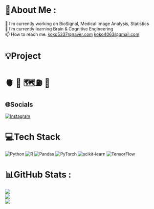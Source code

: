 # 💫About Me : <br>

🔭 I’m currently working on BioSignal, Medical Image Analysis, Statistics <br>
🌱 I’m currently learning Brain & Cognitive Engineering <br>
📫 How to reach me: koko5337@naver.com koko4063@gmail.com <br>

# 💡Project
# 🫀    🩻    🗺️⛽    🧠


## 🌐Socials
[![Instagram](https://img.shields.io/badge/Instagram-%23E4405F.svg?logo=Instagram&logoColor=white)](https://instagram.com/yeon_eve) 

# 💻Tech Stack
![Python](https://img.shields.io/badge/python-3670A0?style=for-the-badge&logo=python&logoColor=ffdd54) ![R](https://img.shields.io/badge/r-%23276DC3.svg?style=for-the-badge&logo=r&logoColor=white) ![Pandas](https://img.shields.io/badge/pandas-%23150458.svg?style=for-the-badge&logo=pandas&logoColor=white) ![PyTorch](https://img.shields.io/badge/PyTorch-%23EE4C2C.svg?style=for-the-badge&logo=PyTorch&logoColor=white) ![scikit-learn](https://img.shields.io/badge/scikit--learn-%23F7931E.svg?style=for-the-badge&logo=scikit-learn&logoColor=white) ![TensorFlow](https://img.shields.io/badge/TensorFlow-%23FF6F00.svg?style=for-the-badge&logo=TensorFlow&logoColor=white)

# 📊GitHub Stats :
![](https://github-readme-stats.vercel.app/api?username=YEON-EVE&theme=blueberry&hide_border=false&include_all_commits=false&count_private=false)<br/>
![](https://github-readme-streak-stats.herokuapp.com/?user=YEON-EVE&theme=blueberry&hide_border=false)<br/>
![](https://github-readme-stats.vercel.app/api/top-langs/?username=YEON-EVE&theme=blueberry&hide_border=false&include_all_commits=false&count_private=false&layout=compact)
